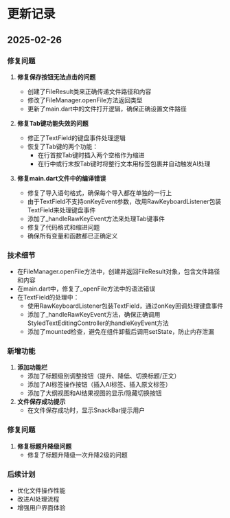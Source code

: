 # 更新记录

## 2025-02-26

### 修复问题

1.  **修复保存按钮无法点击的问题**
    -   创建了FileResult类来正确传递文件路径和内容
    -   修改了FileManager.openFile方法返回类型
    -   更新了main.dart中的文件打开逻辑，确保正确设置文件路径

2.  **修复Tab键功能失效的问题**
    -   修正了TextField的键盘事件处理逻辑
    -   恢复了Tab键的两个功能：
        -   在行首按Tab键时插入两个空格作为缩进
        -   在行中或行末按Tab键时将整行文本用<ai>标签包裹并自动触发AI处理

3.  **修复main.dart文件中的编译错误**
    -   修复了导入语句格式，确保每个导入都在单独的一行上
    -   由于TextField不支持onKeyEvent参数，改用RawKeyboardListener包装TextField来处理键盘事件
    -   添加了\_handleRawKeyEvent方法来处理Tab键事件
    -   修复了代码格式和缩进问题
    -   确保所有变量和函数都已正确定义

### 技术细节

-   在FileManager.openFile方法中，创建并返回FileResult对象，包含文件路径和内容
-   在main.dart中，修复了\_openFile方法中的语法错误
-   在TextField的处理中：
    -   使用RawKeyboardListener包装TextField，通过onKey回调处理键盘事件
    -   添加了\_handleRawKeyEvent方法，确保正确调用StyledTextEditingController的handleKeyEvent方法
    -   添加了mounted检查，避免在组件卸载后调用setState，防止内存泄漏

### 新增功能

1.  **添加功能栏**
    -   添加了标题级别调整按钮（提升、降低、切换标题/正文）
    -   添加了AI标签操作按钮（插入AI标签、插入原文标签）
    -   添加了大纲视图和AI结果视图的显示/隐藏切换按钮
2.  **文件保存成功提示**
    -   在文件保存成功时，显示SnackBar提示用户

### 修复问题

1.  **修复标题升降级问题**
    -   修复了标题升降级一次升降2级的问题

### 后续计划

-   优化文件操作性能
-   改进AI处理流程
-   增强用户界面体验